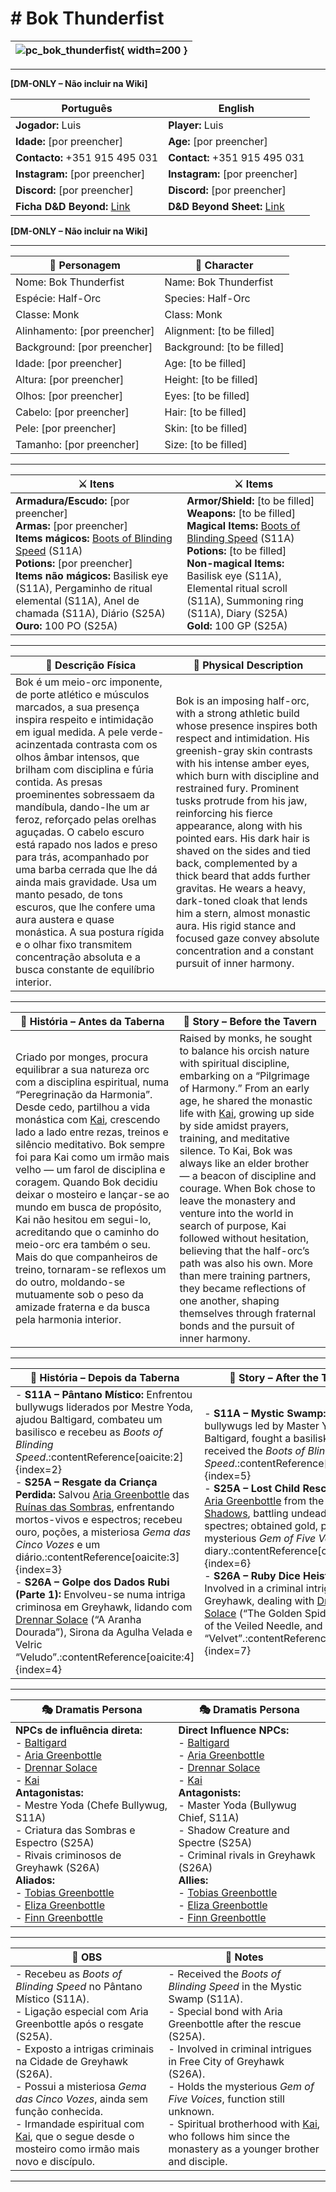 # # Bok Thunderfist

| ![pc_bok_thunderfist](assets/pc/pc_bok_thunderfist.png){ width=200 } |
| -------------------------------------------------------------------- |

---

**[DM-ONLY – Não incluir na Wiki]**  

| Português                                                                    | English                              |
| ---------------------------------------------------------------------------- | ------------------------------------ |
| **Jogador:** Luis                                                            | **Player:** Luis                     |
| **Idade:** [por preencher]                                                   | **Age:** [por preencher]             |
| **Contacto:** +351 915 495 031                                               | **Contact:** +351 915 495 031        |
| **Instagram:** [por preencher]                                               | **Instagram:** [por preencher]       |
| **Discord:** [por preencher]                                                 | **Discord:** [por preencher]         |
| **Ficha D&D Beyond:** [Link](https://www.dndbeyond.com/characters/138745784) | **D&D Beyond Sheet:** [Link](https://www.dndbeyond.com/characters/138745784) |

**[DM-ONLY – Não incluir na Wiki]**  

---

| **🧙 Personagem**            | **🧙 Character**           |
| ---------------------------- | -------------------------- |
| Nome: Bok Thunderfist        | Name:  Bok Thunderfist     |
| Espécie:  Half-Orc           | Species:   Half-Orc        |
| Classe:  Monk                | Class: Monk                |
| Alinhamento: [por preencher] | Alignment: [to be filled]  |
| Background: [por preencher]  | Background: [to be filled] |
| Idade: [por preencher]       | Age: [to be filled]        |
| Altura: [por preencher]      | Height: [to be filled]     |
| Olhos: [por preencher]       | Eyes: [to be filled]       |
| Cabelo: [por preencher]      | Hair: [to be filled]       |
| Pele: [por preencher]        | Skin: [to be filled]       |
| Tamanho:  [por preencher]    | Size:  [to be filled]      |

---

| **⚔️ Itens**                                                                                                                                                        | **⚔️ Items**                                                                                                                                             |
| ------------------------------------------------------------------------------------------------------------------------------------------------------------------- | -------------------------------------------------------------------------------------------------------------------------------------------------------- |
| **Armadura/Escudo:** [por preencher] <br>**Armas:** [por preencher]<br>**Items mágicos:** [Boots of Blinding Speed](https://www.dndbeyond.com/magic-items/boots-of-speed) (S11A)<br>**Potions:** [por preencher]<br>**Items não mágicos:** Basilisk eye (S11A), Pergaminho de ritual elemental (S11A), Anel de chamada (S11A), Diário (S25A)<br>**Ouro:** 100 PO (S25A) | **Armor/Shield:** [to be filled] <br>**Weapons:** [to be filled]<br>**Magical Items:** [Boots of Blinding Speed](https://www.dndbeyond.com/magic-items/boots-of-speed) (S11A)<br>**Potions:** [to be filled]<br>**Non-magical Items:** Basilisk eye (S11A), Elemental ritual scroll (S11A), Summoning ring (S11A), Diary (S25A)<br>**Gold:** 100 GP (S25A) |

---

| **📜 Descrição Física** | **📜 Physical Description** |
| ----------------------- | --------------------------- |
| Bok é um meio-orc imponente, de porte atlético e músculos marcados, a sua presença inspira respeito e intimidação em igual medida. A pele verde-acinzentada contrasta com os olhos âmbar intensos, que brilham com disciplina e fúria contida. As presas proeminentes sobressaem da mandíbula, dando-lhe um ar feroz, reforçado pelas orelhas aguçadas. O cabelo escuro está rapado nos lados e preso para trás, acompanhado por uma barba cerrada que lhe dá ainda mais gravidade. Usa um manto pesado, de tons escuros, que lhe confere uma aura austera e quase monástica. A sua postura rígida e o olhar fixo transmitem concentração absoluta e a busca constante de equilíbrio interior. | Bok is an imposing half-orc, with a strong athletic build whose presence inspires both respect and intimidation. His greenish-gray skin contrasts with his intense amber eyes, which burn with discipline and restrained fury. Prominent tusks protrude from his jaw, reinforcing his fierce appearance, along with his pointed ears. His dark hair is shaved on the sides and tied back, complemented by a thick beard that adds further gravitas. He wears a heavy, dark-toned cloak that lends him a stern, almost monastic aura. His rigid stance and focused gaze convey absolute concentration and a constant pursuit of inner harmony. |

---

| **📖 História – Antes da Taberna**                                                                                                                                                                                                                                                                                                                                                                                                                                                                                                                                                                                                                                                    | **📖 Story – Before the Tavern**                                                                                                                                                                                                                                                                                                                                                                                                                                                                                                                                                                                                                                                                        |
| ------------------------------------------------------------------------------------------------------------------------------------------------------------------------------------------------------------------------------------------------------------------------------------------------------------------------------------------------------------------------------------------------------------------------------------------------------------------------------------------------------------------------------------------------------------------------------------------------------------------------------------------------------------------------------------- | ------------------------------------------------------------------------------------------------------------------------------------------------------------------------------------------------------------------------------------------------------------------------------------------------------------------------------------------------------------------------------------------------------------------------------------------------------------------------------------------------------------------------------------------------------------------------------------------------------------------------------------------------------------------------------------------------------- |
| Criado por monges, procura equilibrar a sua natureza orc com a disciplina espiritual, numa “Peregrinação da Harmonia”. Desde cedo, partilhou a vida monástica com [Kai](docs/dm/-/pc/pc_kai.md), crescendo lado a lado entre rezas, treinos e silêncio meditativo. Bok sempre foi para Kai como um irmão mais velho — um farol de disciplina e coragem. Quando Bok decidiu deixar o mosteiro e lançar-se ao mundo em busca de propósito, Kai não hesitou em segui-lo, acreditando que o caminho do meio-orc era também o seu. Mais do que companheiros de treino, tornaram-se reflexos um do outro, moldando-se mutuamente sob o peso da amizade fraterna e da busca pela harmonia interior. | Raised by monks, he sought to balance his orcish nature with spiritual discipline, embarking on a “Pilgrimage of Harmony.” From an early age, he shared the monastic life with [Kai](docs/dm/-/pc/pc_kai.md), growing up side by side amidst prayers, training, and meditative silence. To Kai, Bok was always like an elder brother — a beacon of discipline and courage. When Bok chose to leave the monastery and venture into the world in search of purpose, Kai followed without hesitation, believing that the half-orc’s path was also his own. More than mere training partners, they became reflections of one another, shaping themselves through fraternal bonds and the pursuit of inner harmony. |

---

| **📖 História – Depois da Taberna**                                                                                                                                                                                                                                                                                                                                                                                                                                                                                                                                                                                                                                                                                                                   | **📖 Story – After the Tavern**                                                                                                                                                                                                                                                                                                                                                                                                                                                                                                                                                                                                                                                                                           |
| ----------------------------------------------------------------------------------------------------------------------------------------------------------------------------------------------------------------------------------------------------------------------------------------------------------------------------------------------------------------------------------------------------------------------------------------------------------------------------------------------------------------------------------------------------------------------------------------------------------------------------------------------------------------------------------------------------------------------------------------------------- | ------------------------------------------------------------------------------------------------------------------------------------------------------------------------------------------------------------------------------------------------------------------------------------------------------------------------------------------------------------------------------------------------------------------------------------------------------------------------------------------------------------------------------------------------------------------------------------------------------------------------------------------------------------------------------------------------------------------------- |
| - **S11A – Pântano Místico:** Enfrentou bullywugs liderados por Mestre Yoda, ajudou Baltigard, combateu um basilisco e recebeu as *Boots of Blinding Speed*.:contentReference[oaicite:2]{index=2}<br>- **S25A – Resgate da Criança Perdida:** Salvou [Aria Greenbottle](aria_greenbottle.md) das [Ruínas das Sombras](ruinas_das_sombras.md), enfrentando mortos-vivos e espectros; recebeu ouro, poções, a misteriosa *Gema das Cinco Vozes* e um diário.:contentReference[oaicite:3]{index=3}<br>- **S26A – Golpe dos Dados Rubi (Parte 1):** Envolveu-se numa intriga criminosa em Greyhawk, lidando com [Drennar Solace](drennar_solace.md) (“A Aranha Dourada”), Sirona da Agulha Velada e Velric “Veludo”.:contentReference[oaicite:4]{index=4} | - **S11A – Mystic Swamp:** Faced bullywugs led by Master Yoda, aided Baltigard, fought a basilisk and received the *Boots of Blinding Speed*.:contentReference[oaicite:5]{index=5}<br>- **S25A – Lost Child Rescue:** Saved [Aria Greenbottle](aria_greenbottle.md) from the [Ruins of Shadows](ruinas_das_sombras.md), battling undead and spectres; obtained gold, potions, the mysterious *Gem of Five Voices* and a diary.:contentReference[oaicite:6]{index=6}<br>- **S26A – Ruby Dice Heist (Part 1):** Involved in a criminal intrigue in Greyhawk, dealing with [Drennar Solace](drennar_solace.md) (“The Golden Spider”), Sirona of the Veiled Needle, and Velric “Velvet”.:contentReference[oaicite:7]{index=7} |

---

| **🎭 Dramatis Persona**                                                                                                                                                                                                                                                                                                                                                                                                                                                                                      | **🎭 Dramatis Persona**                                                                                                                                                                                                                                                                                                                                                                                                                                                                          |
| ------------------------------------------------------------------------------------------------------------------------------------------------------------------------------------------------------------------------------------------------------------------------------------------------------------------------------------------------------------------------------------------------------------------------------------------------------------------------------------------------------------ | ------------------------------------------------------------------------------------------------------------------------------------------------------------------------------------------------------------------------------------------------------------------------------------------------------------------------------------------------------------------------------------------------------------------------------------------------------------------------------------------------ |
| **NPCs de influência direta:**  <br>- [Baltigard](baltigard.md)<br>- [Aria Greenbottle](aria_greenbottle.md)<br>- [Drennar Solace](drennar_solace.md)<br>- [Kai](docs/dm/-/pc/pc_kai.md)<br>**Antagonistas:**  <br>- Mestre Yoda (Chefe Bullywug, S11A)<br>- Criatura das Sombras e Espectro (S25A)<br>- Rivais criminosos de Greyhawk (S26A)<br>**Aliados:**  <br>- [Tobias Greenbottle](tobias_greenbottle.md)<br>- [Eliza Greenbottle](eliza_greenbottle.md)<br>- [Finn Greenbottle](finn_greenbottle.md) | **Direct Influence NPCs:**  <br>- [Baltigard](baltigard.md)<br>- [Aria Greenbottle](aria_greenbottle.md)<br>- [Drennar Solace](drennar_solace.md)<br>- [Kai](docs/dm/-/pc/pc_kai.md)<br>**Antagonists:**  <br>- Master Yoda (Bullywug Chief, S11A)<br>- Shadow Creature and Spectre (S25A)<br>- Criminal rivals in Greyhawk (S26A)<br>**Allies:**  <br>- [Tobias Greenbottle](tobias_greenbottle.md)<br>- [Eliza Greenbottle](eliza_greenbottle.md)<br>- [Finn Greenbottle](finn_greenbottle.md) |

---

| **🔮 OBS** | **🔮 Notes** |
| ---------- | ------------ |
| - Recebeu as *Boots of Blinding Speed* no Pântano Místico (S11A).<br>- Ligação especial com Aria Greenbottle após o resgate (S25A).<br>- Exposto a intrigas criminais na Cidade de Greyhawk (S26A).<br>- Possui a misteriosa *Gema das Cinco Vozes*, ainda sem função conhecida.<br>- Irmandade espiritual com [Kai](docs/dm/-/pc/pc_kai.md), que o segue desde o mosteiro como irmão mais novo e discípulo. | - Received the *Boots of Blinding Speed* in the Mystic Swamp (S11A).<br>- Special bond with Aria Greenbottle after the rescue (S25A).<br>- Involved in criminal intrigues in Free City of Greyhawk (S26A).<br>- Holds the mysterious *Gem of Five Voices*, function still unknown.<br>- Spiritual brotherhood with [Kai](docs/dm/-/pc/pc_kai.md), who follows him since the monastery as a younger brother and disciple. |

---

